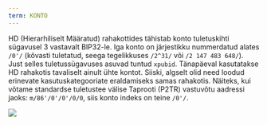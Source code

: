 ```yaml
---
term: KONTO
---
```


HD (Hierarhiliselt Määratud) rahakottides tähistab konto tuletuskihti sügavusel 3 vastavalt BIP32-le. Iga konto on järjestikku nummerdatud alates `/0'/` (kõvasti tuletatud, seega tegelikkuses `/2^31/` või `/2 147 483 648/`). Just selles tuletussügavuses asuvad tuntud `xpubid`. Tänapäeval kasutatakse HD rahakotis tavaliselt ainult ühte kontot. Siiski, algselt olid need loodud erinevate kasutuskategooriate eraldamiseks samas rahakotis. Näiteks, kui võtame standardse tuletustee välise Taprooti (P2TR) vastuvõtu aadressi jaoks: `m/86'/0'/0'/0/0`, siis konto indeks on teine `/0'/`.

![](../../dictionnaire/assets/17.png)